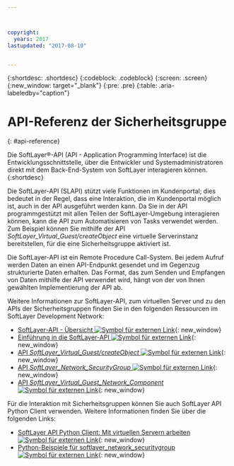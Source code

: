 ```yaml
---



copyright:
  years: 2017
lastupdated: "2017-08-10"


---
```


{:shortdesc: .shortdesc}
{:codeblock: .codeblock}
{:screen: .screen}
{:new_window: target="_blank"}
{:pre: .pre}
{:table: .aria-labeledby="caption"}

# API-Referenz der Sicherheitsgruppe
{: #api-reference} 

Die SoftLayer&reg;-API (API - Application Programming Interface) ist die Entwicklungsschnittstelle, über die Entwickler und
Systemadministratoren direkt mit dem Back-End-System von SoftLayer interagieren können. 
{:shortdesc}

Die SoftLayer-API (SLAPI) stützt viele Funktionen im Kundenportal; dies bedeutet in der Regel, dass eine Interaktion, die im
Kundenportal möglich ist, auch in der API ausgeführt werden kann. Da Sie in der API programmgestützt mit allen Teilen der SoftLayer-Umgebung interagieren können,
kann die API zum Automatisieren von Tasks verwendet werden. Zum Beispiel können Sie mithilfe der API *SoftLayer_Virtual_Guest/createObject* eine virtuelle Serverinstanz bereitstellen,
für die eine Sicherheitsgruppe aktiviert ist.

Die SoftLayer-API ist ein Remote Procedure Call-System. Bei jedem Aufruf werden Daten an einen API-Endpunkt gesendet und im
Gegenzug strukturierte Daten erhalten. Das Format, das zum Senden und Empfangen von Daten mithilfe der API verwendet wird, hängt von der von Ihnen gewählten Implementierung der API ab. 

Weitere Informationen zur SoftLayer-API, zum virtuellen Server und zu den APIs der Sicherheitsgruppen finden Sie in den folgenden
Ressourcen im SoftLayer Development Network:
* [SoftLayer-API - Übersicht ![Symbol für externen Link](../../icons/launch-glyph.svg "Symbol für externen Link")](https://sldn.softlayer.com/article/softlayer-api-overview){: new_window} 
* [Einführung in die SoftLayer-API ![Symbol für externen Link](../../icons/launch-glyph.svg "Symbol für externen Link")](http://sldn.softlayer.com/article/getting-started){: new_window}
* [API *SoftLayer_Virtual_Guest/createObject* ![Symbol für externen Link](../../icons/launch-glyph.svg "Symbol für externen Link")](http://sldn.softlayer.com/reference/services/SoftLayer_Virtual_Guest/createObject){: new_window}
* [API *SoftLayer_Network_SecurityGroup* ![Symbol für externen Link](../../icons/launch-glyph.svg "Symbol für externen Link")](https://sldn.softlayer.com/reference/services/SoftLayer_Network_SecurityGroup){: new_window}
* [API *SoftLayer_Virtual_Guest_Network_Component* ![Symbol für externen Link](../../icons/launch-glyph.svg "Symbol für externen Link")](http://sldn.softlayer.com/reference/services/SoftLayer_Virtual_Guest_Network_Component){: new_window}

Für die Interaktion mit Sicherheitsgruppen können Sie auch SoftLayer API Python Client verwenden. Weitere Informationen finden Sie über die folgenden Links:
* [SoftLayer API Python Client: Mit virtuellen Servern arbeiten ![Symbol für externen Link](../../icons/launch-glyph.svg "Symbol für externen Link")](http://softlayer-python.readthedocs.io/en/latest/cli/vs.html){: new_window}
* [Python-Beispiele für softlayer_network_securitygroup ![Symbol für externen Link](../../icons/launch-glyph.svg "Symbol für externen Link")](https://softlayer.github.io/classes/softlayer_network_securitygroup/){: new_window}

